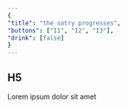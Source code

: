 ```yaml
---
{
"title": "the sotry progresses",
"buttons": ["I1", "I2", "I3"],
"drink": [false]
}
---
```


## H5

Lorem ipsum dolor sit amet